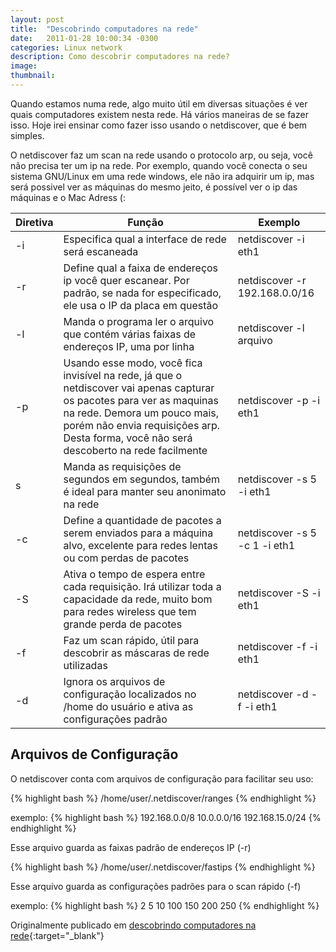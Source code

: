 ```yaml
---
layout: post
title:  "Descobrindo computadores na rede"
date:   2011-01-28 10:00:34 -0300
categories: Linux network 
description: Como descobrir computadores na rede? 
image: 
thumbnail: 
---
```


 Quando estamos numa rede, algo muito útil em diversas situações é ver quais computadores existem nesta rede. Há vários maneiras de se fazer isso. Hoje irei ensinar como fazer isso usando o netdiscover, que é bem simples.

O netdiscover faz um scan na rede usando o protocolo arp, ou seja, você não precisa ter um ip na rede. Por exemplo, quando você conecta o seu sistema GNU/Linux em uma rede windows, ele não ira adquirir um ip, mas será possivel ver as máquinas do mesmo jeito, é possível ver o ip das máquinas e o Mac Adress (: 

| Diretiva      | Função | Exemplo |
| ----------- | ----------- | ----------- |
| -i |Especifica qual a interface de rede será escaneada |netdiscover -i eth1|
| -r |Define qual a faixa de endereços ip você quer escanear. Por padrão, se nada for especificado, ele usa o IP da placa em questão|	netdiscover -r 192.168.0.0/16|
| -l |Manda o programa ler o arquivo que contém várias faixas de endereços IP, uma por linha| 	netdiscover -l arquivo|
| -p |Usando esse modo, você fica invisível na rede, já que o netdiscover vai apenas capturar os pacotes para ver as maquinas na rede. Demora um pouco mais, porém não envia requisições arp. Desta forma, você não será descoberto na rede facilmente|netdiscover -p -i eth1|
|s|Manda as requisições de segundos em segundos, também é ideal para manter seu anonimato na rede|netdiscover -s 5 -i eth1|
| -c |Define a quantidade de pacotes a serem enviados para a máquina alvo, excelente para redes lentas ou com perdas de pacotes| netdiscover -s 5 -c 1 -i eth1|
| -S |Ativa o tempo de espera entre cada requisição. Irá utilizar toda a capacidade da rede, muito bom para redes wireless que tem grande perda de pacotes| 	netdiscover -S -i eth1|
|-f| 	Faz um scan rápido, útil para descobrir as máscaras de rede utilizadas 	|netdiscover -f -i eth1
|-d| 	Ignora os arquivos de configuração localizados no /home do usuário e ativa as configurações padrão| 	netdiscover -d -f -i eth1

<h2>Arquivos de Configuração</h2>

 O netdiscover conta com arquivos de configuração para facilitar seu uso:

{% highlight bash %}
  /home/user/.netdiscover/ranges
{% endhighlight %}


exemplo:
{% highlight bash %}
  192.168.0.0/8
  10.0.0.0/16
  192.168.15.0/24
{% endhighlight %}

Esse arquivo guarda as faixas padrão de endereços IP (-r)

{% highlight bash %}
  /home/user/.netdiscover/fastips
{% endhighlight %}

Esse arquivo guarda as configurações padrões para o scan rápido (-f)

exemplo:
{% highlight bash %}
  2
  5
  10
  100
  150
  200
  250
{% endhighlight %}


Originalmente publicado em [descobrindo computadores na rede]{:target="\_blank"} 

[descobrindo computadores na rede]: https://www.dicas-l.com.br/arquivo/descobrindo_computadores_da_rede.php#.ZDWNX-vMLIV
[BeautifulSoap]: https://beautiful-soup-4.readthedocs.io/en/latest/
[Quotes to Scrape]: https://quotes.toscrape.com/
[primeiro]: https://lcsvillela.github.io/nutrindo-se-da-internet-com-scrapy.html
[segundo]: https://lcsvillela.github.io/querido-diario-monitorando-governo-com-scrapy.html
[este caso que criei]: https://lcsvillela.github.io/publicando-tweet-com-python.html
[JSON]: https://pt.wikipedia.org/wiki/JSON
[Scrapy]: https://pt.wikipedia.org/wiki/Scrapy
[aqui]: https://lcsvillela.github.io/nutrindo-se-da-internet-com-scrapy.html
[spider (aranha)]: https://pt.wikipedia.org/wiki/Rastreador_web
[Americana]: https://pt.wikipedia.org/wiki/Americana
[Querido Diário]: https://queridodiario.ok.org.br/
[Open Knowledge Brasil]: https://ok.org.br/
[nesta colaboração]: https://github.com/okfn-brasil/querido-diario/issues/467
[assim ou assado, ou se é x ou y]: https://www.python.org/community/diversity/
[BeautifulSoap]: https://beautiful-soup-4.readthedocs.io/en/latest/
[Selenium]: https://selenium-python.readthedocs.io/
[vim]: https://pt.wikipedia.org/wiki/Vim
[URL]: https://pt.wikipedia.org/wiki/URL
[scrapy-splash]: https://github.com/scrapy-plugins/scrapy-splash
[processamento paralelo]: https://lcsvillela.github.io/bash-na-velocidade-da-luz.html
[explicação teórica]: https://towardsdatascience.com/web-scraping-with-scrapy-theoretical-understanding-f8639a25d9cd
[xpath]: https://pt.wikipedia.org/wiki/XPath
[vetor (array)]: https://pt.wikipedia.org/wiki/Arranjo_(computa%C3%A7%C3%A3o)
[oauth2]: https://oauth.net/2/
